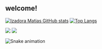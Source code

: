## welcome!

[![Izadora Matias GitHub stats](https://github-readme-stats.vercel.app/api?username=izadoramatias&show_icons=true&theme=tokyonight)](https://github.com/izadoramatias/github-readme-stats)
[![Top Langs](https://github-readme-stats.vercel.app/api/top-langs/?username=izadoramatias&show_icons=true&theme=tokyonight)](https://github.com/izadoramatias/github-readme-stats)




<div>
  <a href="https://instagram.com/izaap.m?utm_medium=copy_link" target="_blank"><img src="https://img.shields.io/badge/-Instagram-%23E4405F?style=for-the-badge&logo=instagram&logoColor=white" target="_blank"></a>
 <a href="https://www.linkedin.com/in/izadora-matias-0655031ba" target="_blank"><img src="https://img.shields.io/badge/-LinkedIn-%230077B5?style=for-the-badge&logo=linkedin&logoColor=white" target="_blank"></a>
</div>
 
<div> 
 
  ![Snake animation](https://github.com/izadoramatias/izadoramatias/blob/output/github-contribution-grid-snake.svg)
 
</div>
